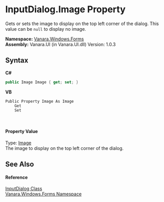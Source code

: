 # InputDialog.Image Property 
 

Gets or sets the image to display on the top left corner of the dialog. This value can be `null` to display no image.

**Namespace:**&nbsp;<a href="c580cf52-4028-70db-28d0-f9b1abc03861">Vanara.Windows.Forms</a><br />**Assembly:**&nbsp;Vanara.UI (in Vanara.UI.dll) Version: 1.0.3

## Syntax

**C#**<br />
``` C#
public Image Image { get; set; }
```

**VB**<br />
``` VB
Public Property Image As Image
	Get
	Set
```

<br />

#### Property Value
Type: <a href="http://msdn2.microsoft.com/en-us/library/k7e7b2kd" target="_blank">Image</a><br />The image to display on the top left corner of the dialog.

## See Also


#### Reference
<a href="6b02dff9-07d8-7a01-6c94-348f4256b77b">InputDialog Class</a><br /><a href="c580cf52-4028-70db-28d0-f9b1abc03861">Vanara.Windows.Forms Namespace</a><br />